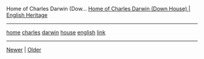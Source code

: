 <!--
title: Home of Charles Darwin (Down House) | English Heritage
date: 2020-06-28T14:43:49.671Z
tags: home, charles, darwin, house, english, link
-->


Home of Charles Darwin (Dow...
[Home of Charles Darwin (Down House) | English Heritage](http://www.english-heritage.org.uk/visit/places/home-of-charles-darwin-down-house)

<!--BOTTOM-POST-NAVIGATION-->
---

[home](tag-home.md) [charles](tag-charles.md) [darwin](tag-darwin.md) [house](tag-house.md) [english](tag-english.md) [link](tag-link.md)

---

[Newer](124405874737.md) | [Older](124492938457.md)